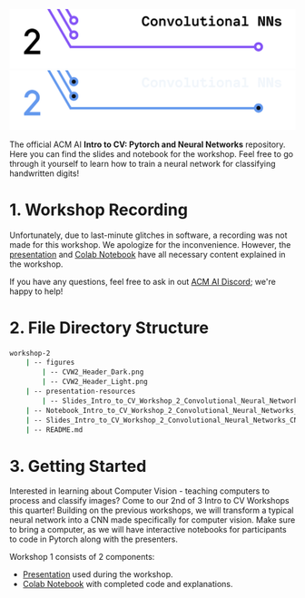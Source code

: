 <!-- 
    If you have any questions about this template, feel free to ask
    your Director for help!
-->


<!-- 
    SECTION: Header
    ---------
    Request new headers from you Director to fit your workshop!
-->

![Intro to CV: Search Algorithms](./figures/CVW2_Header_Light.png#gh-light-mode-only)
![Intro to CV: Search Algorithms](./figures/CVW2_Header_Dark.png#gh-dark-mode-only)

The official ACM AI **Intro to CV: Pytorch and Neural Networks** repository. Here you can find the slides and notebook for the workshop. Feel free to go through it yourself to learn how to train a neural network for classifying handwritten digits!

<!-- 
    SECTION: Table of Contents
    ---------
    Mandatory Sections:
        - File Directory Structure
        - Workshop Recording
            - if you recorded your workshop, please make it available here
        - Getting Started
            - Give an interesting description of your workshop!
            - E.g. you can use the marketing descriptiong (w/o the emojis
              and make the nouns general ('you' becomes 'the reader'))
        - Resources
            - Images, papers, etc
    Do NOT Include:
        - Author Info
            - This should only be in the main README for your series
    Other Possible Sections:
        - Anything else you'd like, but try not to be redundant!
            - Make sure it's not already in the main series README or
              another section
-->

<!-- 
    SECTION: Workshop Video
    ---------
    Most, if not all, workshops should have recordings. Once the recording
    is posted to the ACMUCSD YT channel (https://www.youtube.com/channel/UCyjPATFqc3FwOiuqJ2UG1Eg), replace the text with an <img> element.
-->


# 1. Workshop Recording

Unfortunately, due to last-minute glitches in software, a recording was not made for this workshop. We apologize for the inconvenience. However, the [presentation](./Slides_Intro_to_CV_Workshop_2_Convolutional_Neural_Networks_CNNs.pdf) and [Colab Notebook](./Notebook_Intro_to_CV_Workshop_2_Convolutional_Neural_Networks_CNNs.ipynb) have all necessary content explained in the workshop.

If you have any questions, feel free to ask in out [ACM AI Discord](https://discord.gg/SZA2WV36sJ); we're happy to help!

<!--
<div align="center">
<a href="YT Video Link">
<img
    src="YT Max Res Thumbnail Link"
    alt="Screen reader-compatible alt text"
    width="500px"
/>
</a>
</div>
-->

<!-- 
    SECTION: File Directory Structure
    ---------
    Write out your File Directory Structure below (make sure it's up-to-date)
-->

# 2. File Directory Structure

```bash
workshop-2
    | -- figures
        | -- CVW2_Header_Dark.png
        | -- CVW2_Header_Light.png
    | -- presentation-resources
        | -- Slides_Intro_to_CV_Workshop_2_Convolutional_Neural_Networks_CNNs.pptx
    | -- Notebook_Intro_to_CV_Workshop_2_Convolutional_Neural_Networks_CNNs.ipynb
    | -- Slides_Intro_to_CV_Workshop_2_Convolutional_Neural_Networks_CNNs.pdf
    | -- README.md

```

<!-- 
    SECTION: Getting Started
    ---------
    Brief description of your workshop here
-->

# 3. Getting Started

Interested in learning about Computer Vision - teaching computers to process and classify images? Come to our 2nd of 3 Intro to CV Workshops this quarter! Building on the previous workshops, we will transform a typical neural network into a CNN made specifically for computer vision. Make sure to bring a computer, as we will have interactive notebooks for participants to code in Pytorch along with the presenters.

Workshop 1 consists of 2 components:
- [Presentation](./Slides_Intro_to_CV_Workshop_2_Convolutional_Neural_Networks_CNNs.pdf) used during the workshop.
- [Colab Notebook](./Notebook_Intro_to_CV_Workshop_2_Convolutional_Neural_Networks_CNNs.ipynb) with completed code and explanations.

<!-- 
    Note: The above list will depend on your specific workshop.
-->
